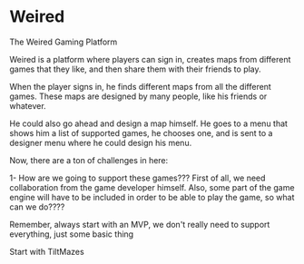 # Weired
The Weired Gaming Platform

Weired is a platform where players can sign in, creates maps from different games that they like, and then share them with their friends to play.

When the player signs in, he finds different maps from all the different games. These maps are designed by many people, like his friends or whatever.

He could also go ahead and design a map himself. He goes to a menu that shows him a list of supported games, he chooses one, and is sent to a designer menu where he could design his menu.

Now, there are a ton of challenges in here:

1- How are we going to support these games??? First of all, we need collaboration from the game developer himself. Also, some part of the game engine will have to be included in order to be able to play the game, so what can we do????

Remember, always start with an MVP, we don't really need to support everything, just some basic thing

Start with TiltMazes
